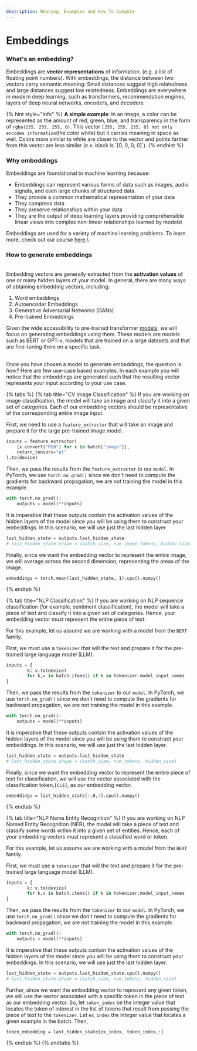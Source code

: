 ```yaml
---
description: Meaning, Examples and How To Compute
---
```


# Embeddings

### What's an embedding?

Embeddings are **vector representations** of information. (e.g. a list of floating point numbers). With embeddings, the distance between two vectors carry semantic meaning:  Small distances suggest high relatedness and large distances suggest low relatedness. Embeddings are everywhere in modern deep learning, such as transformers, recommendation engines, layers of deep neural networks, encoders, and decoders.

{% hint style="info" %}
**A simple example**: In an image, a color can be represented as the amount of red, green, blue, and transparency in the form of `rgba(255, 255, 255, 0)`.  This vector `[255, 255, 255, 0] not only encodes information`(the color white) but it carries meaning in space as well. Colors more similar to white are closer to the vector and points farther from this vector are less similar (e.x. black is \`\[0, 0, 0, 0]\`).&#x20;
{% endhint %}

### Why embeddings

Embeddings are foundational to machine learning because:

* Embeddings can represent various forms of data such as images, audio signals, and even large chunks of structured data.
* They provide a common mathematical representation of your data
* They compress data
* They preserve relationships within your data
* They are the output of deep learning layers providing comprehensible linear views into complex non-linear relationships learned by models\


Embeddings are used for a variety of machine learning problems. To learn more, check out our course [here](https://arize.com/blog-course/embeddings-meaning-examples-and-how-to-compute/).\


### How to generate embeddings

\
Embedding vectors are generally extracted from the **activation values** of one or many hidden layers of your model. In general, there are many ways of obtaining embedding vectors, including:

1. Word embeddings
2. Autoencoder Embeddings
3. Generative Adversarial Networks (GANs)
4. Pre-trained Embeddings

Given the wide accessibility to pre-trained transformer [models](http://localhost:5000/s/-MAlgpMyBRcl2qFZRQ67/embeddings/7.-troubleshoot-embedding-data/let-arize-generate-your-embeddings/supported-models), we will focus on generating embeddings using them. These models are models such as BERT or GPT-x, models that are trained on a large datasets and that are fine-tuning them on a specific task.

\
Once you have chosen a model to generate embeddings, the question is: _how?_ Here are few use-case based examples. In each example you will notice that the embeddings are generated such that the resulting vector represents your input according to your use case.

{% tabs %}
{% tab title="CV Image Classification" %}
If you are working on image classification, the model will take an image and classify it into a given set of categories. Each of our embedding vectors should be representative of the corresponding entire image input.

First, we need to use a `feature_extractor` that will take an image and prepare it for the large pre-trained image model.

```python
inputs = feature_extractor(
    [x.convert("RGB") for x in batch["image"]], 
    return_tensors="pt"
).to(device)
```

Then, we pass the results from the `feature_extractor` to our `model`. In PyTorch, we use `torch.no_grad()` since we don't need to compute the gradients for backward propagation, we are not training the model in this example.

```python
with torch.no_grad():
    outputs = model(**inputs)
```

It is imperative that these outputs contain the activation values of the hidden layers of the model since you will be using them to construct your embeddings. In this scenario, we will use just the last hidden layer.

```python
last_hidden_state = outputs.last_hidden_state
# last_hidden_state.shape = (batch_size, num_image_tokens, hidden_size)
```

Finally, since we want the embedding vector to represent the entire image, we will average across the second dimension, representing the areas of the image.

```
embeddings = torch.mean(last_hidden_state, 1).cpu().numpy()
```
{% endtab %}

{% tab title="NLP Classification" %}
If you are working on NLP sequence classification (for example, sentiment classification), the model will take a piece of text and classify it into a given set of categories. Hence, your embedding vector must represent the entire piece of text.

For this example, let us assume we are working with a model from the `BERT` family.

First, we must use a `tokenizer` that will the text and prepare it for the pre-trained large language model (LLM).

```python
inputs = {
        k: v.to(device) 
        for k,v in batch.items() if k in tokenizer.model_input_names
}
```

Then, we pass the results from the `tokenizer` to our `model`. In PyTorch, we use `torch.no_grad()` since we don't need to compute the gradients for backward propagation, we are not training the model in this example.

```python
with torch.no_grad():
    outputs = model(**inputs)
```

It is imperative that these outputs contain the activation values of the hidden layers of the model since you will be using them to construct your embeddings. In this scenario, we will use just the last hidden layer.

```python
last_hidden_state = outputs.last_hidden_state
# last_hidden_state.shape = (batch_size, num_tokens, hidden_size)
```

Finally, since we want the embedding vector to represent the entire piece of text for classification, we will use the vector associated with the classification token,`[CLS]`, as our embedding vector.&#x20;

```
embeddings = last_hidden_state[:,0,:].cpu().numpy()
```
{% endtab %}

{% tab title="NLP Name Entity Recognition" %}
If you are working on NLP Named Entity Recognition (NER), the model will take a piece of text and classify some words within it into a given set of entities. Hence, each of your embedding vectors must represent a classified word or token.

For this example, let us assume we are working with a model from the `BERT` family.

First, we must use a `tokenizer` that will the text and prepare it for the pre-trained large language model (LLM).

```python
inputs = {
        k: v.to(device) 
        for k,v in batch.items() if k in tokenizer.model_input_names
}
```

Then, we pass the results from the `tokenizer` to our `model`. In PyTorch, we use `torch.no_grad()` since we don't need to compute the gradients for backward propagation, we are not training the model in this example.

```python
with torch.no_grad():
    outputs = model(**inputs)
```

It is imperative that these outputs contain the activation values of the hidden layers of the model since you will be using them to construct your embeddings. In this scenario, we will use just the last hidden layer.

```python
last_hidden_state = outputs.last_hidden_state.cpu().numpy()
# last_hidden_state.shape = (batch_size, num_tokens, hidden_size)
```

Further, since we want the embedding vector to represent any given token, we will use the vector associated with a specific token in the piece of text as our embedding vector. So, let `token_index` be the integer value that locates the token of interest in the list of tokens that result from passing the piece of text to the `tokenizer`. Let `ex_index` the integer value that locates a given example in the batch. Then,

```
token_embedding = last_hidden_state[ex_index, token_index,:]
```
{% endtab %}
{% endtabs %}
